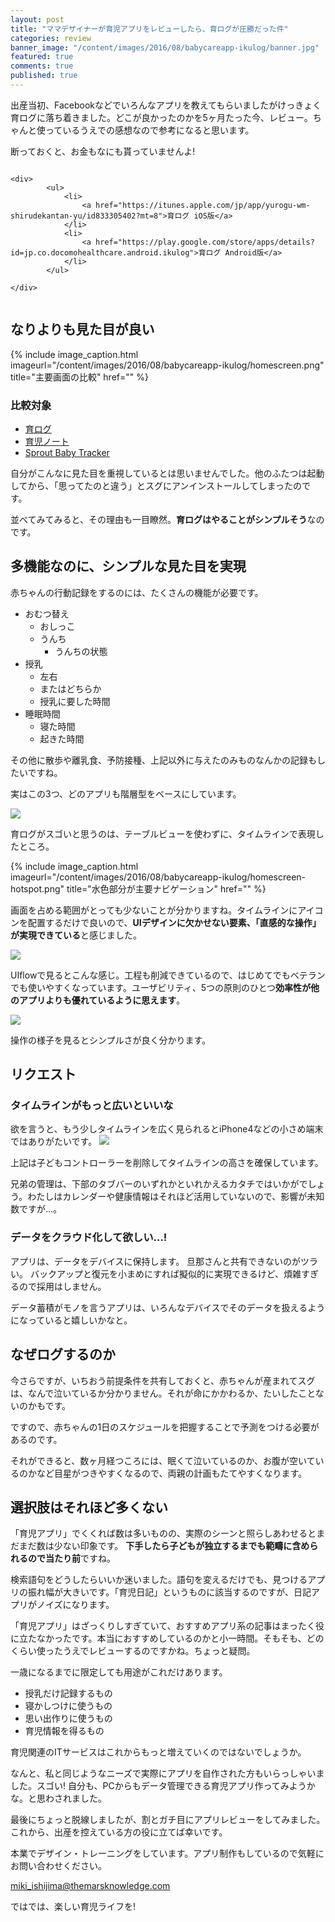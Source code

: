 ```yaml
---
layout: post
title: "ママデザイナーが育児アプリをレビューしたら、育ログが圧勝だった件"
categories: review
banner_image: "/content/images/2016/08/babycareapp-ikulog/banner.jpg"
featured: true
comments: true
published: true
---
```


出産当初、Facebookなどでいろんなアプリを教えてもらいましたがけっきょく育ログに落ち着きました。どこが良かったのかを5ヶ月たった今、レビュー。ちゃんと使っているうえでの感想なので参考になると思います。

<!--more-->

断っておくと、お金もなにも貰っていませんよ!


<div style="display: flex;
  align-items: center;
  justify-content: center;">
	<div>
		<img src="/content/images/2016/08/babycareapp-ikulog/appicon.png" alt="">
	</div>
	
	<div>
			<ul>
				<li>
					<a href="https://itunes.apple.com/jp/app/yurogu-wm-shirudekantan-yu/id833305402?mt=8">育ログ iOS版</a>
				</li>
				<li>
					<a href="https://play.google.com/store/apps/details?id=jp.co.docomohealthcare.android.ikulog">育ログ Android版</a>
				</li>
			</ul>
		
	</div>
</div>

## なりよりも見た目が良い

{% include image_caption.html imageurl="/content/images/2016/08/babycareapp-ikulog/homescreen.png" title="主要画面の比較" href="" %}

### 比較対象
* [育ログ](https://itunes.apple.com/jp/app/yurogu-wm-shirudekantan-yu/id833305402)
* [育児ノート](https://itunes.apple.com/jp/app/yu-ernoto-shou-rutaima-shui/id779656557?mt=8&ign-mpt=uo%3D4)
* [Sprout Baby Tracker](https://itunes.apple.com/us/app/sprout-baby-tracker/id551448817?mt=8)

自分がこんなに見た目を重視しているとは思いませんでした。他のふたつは起動してから、「思ってたのと違う」とスグにアンインストールしてしまったのです。

並べてみてみると、その理由も一目瞭然。**育ログはやることがシンプルそう**なのです。

## 多機能なのに、シンプルな見た目を実現

赤ちゃんの行動記録をするのには、たくさんの機能が必要です。

* おむつ替え
	* おしっこ
	* うんち
		* うんちの状態
* 授乳
	* 左右
	* またはどちらか
	* 授乳に要した時間
* 睡眠時間
	* 寝た時間
	* 起きた時間

その他に散歩や離乳食、予防接種、上記以外に与えたのみものなんかの記録もしたいですね。

実はこの3つ、どのアプリも階層型をベースにしています。

![](/content/images/2016/08/babycareapp-ikulog/nav-01.png)

育ログがスゴいと思うのは、テーブルビューを使わずに、タイムラインで表現したところ。

{% include image_caption.html imageurl="/content/images/2016/08/babycareapp-ikulog/homescreen-hotspot.png" title="水色部分が主要ナビゲーション" href="" %}

画面を占める範囲がとっても少ないことが分かりますね。タイムラインにアイコンを配置するだけで良いので、**UIデザインに欠かせない要素、「直感的な操作」が実現できている**と感じました。

![](/content/images/2016/08/babycareapp-ikulog/uiflow.png)

UIflowで見るとこんな感じ。工程も削減できているので、はじめてでもベテランでも使いやすくなっています。ユーザビリティ、5つの原則のひとつ**効率性が他のアプリよりも優れているように思えます**。

![](/content/images/2016/08/babycareapp-ikulog/movie.gif)

操作の様子を見るとシンプルさが良く分かります。

## リクエスト

### タイムラインがもっと広いといいな

欲を言うと、もう少しタイムラインを広く見られるとiPhone4などの小さめ端末ではありがたいです。
![](/content/images/2016/08/babycareapp-ikulog/redesign.png)

上記は子どもコントローラーを削除してタイムラインの高さを確保しています。

兄弟の管理は、下部のタブバーのいずれかといれかえるカタチではいかがでしょう。わたしはカレンダーや健康情報はそれほど活用していないので、影響が未知数ですが…。

### データをクラウド化して欲しい…!

アプリは、データをデバイスに保持します。
旦那さんと共有できないのがツラい。
バックアップと復元を小まめにすれば擬似的に実現できるけど、煩雑すぎるので採用はしません。

データ蓄積がモノを言うアプリは、いろんなデバイスでそのデータを扱えるようになっていると嬉しいかなと。

## なぜログするのか

今さらですが、いちおう前提条件を共有しておくと、赤ちゃんが産まれてスグは、なんで泣いているか分かりません。それが命にかかわるか、たいしたことないのかもです。

ですので、赤ちゃんの1日のスケジュールを把握することで予測をつける必要があるのです。

それができると、数ヶ月経つころには、眠くて泣いているのか、お腹が空いているのかなど目星がつきやすくなるので、両親の計画もたてやすくなります。

## 選択肢はそれほど多くない

「育児アプリ」でくくれば数は多いものの、実際のシーンと照らしあわせるとまだまだ数は少ない印象です。
**下手したら子どもが独立するまでも範疇に含められるので当たり前**ですね。

検索語句をどうしたらいいか迷いました。語句を変えるだけでも、見つけるアプリの振れ幅が大きいです。「育児日記」というものに該当するのですが、日記アプリがノイズになります。

「育児アプリ」はざっくりしすぎていて、おすすめアプリ系の記事はまったく役に立たなかったです。本当におすすめしているのかと小一時間。そもそも、どのくらい使ったうえでレビューするのですかね。ちょっと疑問。

一歳になるまでに限定しても用途がこれだけあります。

* 授乳だけ記録するもの
* 寝かしつけに使うもの
* 思い出作りに使うもの
* 育児情報を得るもの

育児関連のITサービスはこれからもっと増えていくのではないでしょうか。

なんと、私と同じようなニーズで実際にアプリを自作された方もいらっしゃいました。スゴい! 自分も、PCからもデータ管理できる育児アプリ作ってみようかな。と思わされました。

最後にちょっと脱線しましたが、割とガチ目にアプリレビューをしてみました。これから、出産を控えている方の役に立てば幸いです。

本業でデザイン・トレーニングをしています。アプリ制作もしているので気軽にお問い合わせください。

<a href="mailto:miki_ishijima@themarsknowledge.com">miki_ishijima@themarsknowledge.com</a>

ではでは、楽しい育児ライフを!